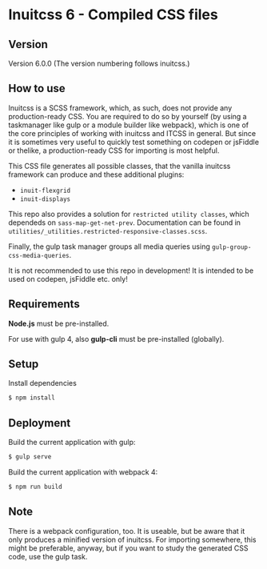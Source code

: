 Inuitcss 6 - Compiled CSS files
===========

## Version
Version 6.0.0
(The version numbering follows inuitcss.)

## How to use
Inuitcss is a SCSS framework, which, as such, does not provide any production-ready CSS. You are required to do so by yourself (by using a taskmanager like gulp or a module builder like webpack), which is one of the core principles of working with inuitcss and ITCSS in general. But since it is sometimes very useful to quickly test something on codepen or jsFiddle or thelike, a production-ready CSS for importing is most helpful.

This CSS file generates all possible classes, that the vanilla inuitcss framework can produce and these additional plugins:
- `inuit-flexgrid`
- `inuit-displays`

This repo also provides a solution for `restricted utility classes`, which dependeds on `sass-map-get-net-prev`.
Documentation can be found in `utilities/_utilities.restricted-responsive-classes.scss`.

Finally, the gulp task manager groups all media queries using `gulp-group-css-media-queries`.

It is not recommended to use this repo in development! It is intended to be used on codepen, jsFiddle etc. only!

## Requirements
**Node.js** must be pre-installed.

For use with gulp 4, also **gulp-cli** must be pre-installed (globally).

## Setup
Install dependencies
```sh
$ npm install
```

## Deployment
Build the current application with gulp:
```sh
$ gulp serve
```

Build the current application with webpack 4:
```sh
$ npm run build
```

## Note
There is a webpack configuration, too. It is useable, but be aware that it only produces a minified version of inuitcss. For importing somewhere, this might be preferable, anyway, but if you want to study the generated CSS code, use the gulp task.